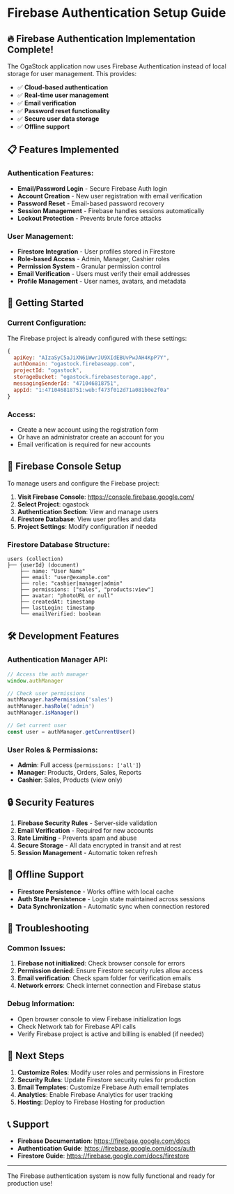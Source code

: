 # Firebase Authentication Setup Guide

## 🔥 Firebase Authentication Implementation Complete!

The OgaStock application now uses Firebase Authentication instead of local storage for user management. This provides:

- ✅ **Cloud-based authentication**
- ✅ **Real-time user management**
- ✅ **Email verification**
- ✅ **Password reset functionality**
- ✅ **Secure user data storage**
- ✅ **Offline support**

## 📋 Features Implemented

### **Authentication Features:**
- **Email/Password Login** - Secure Firebase Auth login
- **Account Creation** - New user registration with email verification
- **Password Reset** - Email-based password recovery
- **Session Management** - Firebase handles sessions automatically
- **Lockout Protection** - Prevents brute force attacks

### **User Management:**
- **Firestore Integration** - User profiles stored in Firestore
- **Role-based Access** - Admin, Manager, Cashier roles
- **Permission System** - Granular permission control
- **Email Verification** - Users must verify their email addresses
- **Profile Management** - User names, avatars, and metadata

## 🚀 Getting Started

### **Current Configuration:**
The Firebase project is already configured with these settings:
```javascript
{
  apiKey: "AIzaSyC5aJiXN6iWwrJU9XIdEBUvPwJAH4KpP7Y",
  authDomain: "ogastock.firebaseapp.com",
  projectId: "ogastock",
  storageBucket: "ogastock.firebasestorage.app",
  messagingSenderId: "471046818751",
  appId: "1:471046818751:web:f473f012d71a081b0e2f0a"
}
```

### **Access:**
- Create a new account using the registration form
- Or have an administrator create an account for you
- Email verification is required for new accounts

## 🔧 Firebase Console Setup

To manage users and configure the Firebase project:

1. **Visit Firebase Console**: https://console.firebase.google.com/
2. **Select Project**: ogastock
3. **Authentication Section**: View and manage users
4. **Firestore Database**: View user profiles and data
5. **Project Settings**: Modify configuration if needed

### **Firestore Database Structure:**
```
users (collection)
├── {userId} (document)
    ├── name: "User Name"
    ├── email: "user@example.com"
    ├── role: "cashier|manager|admin"
    ├── permissions: ["sales", "products:view"]
    ├── avatar: "photoURL or null"
    ├── createdAt: timestamp
    ├── lastLogin: timestamp
    └── emailVerified: boolean
```

## 🛠️ Development Features

### **Authentication Manager API:**
```javascript
// Access the auth manager
window.authManager

// Check user permissions
authManager.hasPermission('sales')
authManager.hasRole('admin')
authManager.isManager()

// Get current user
const user = authManager.getCurrentUser()
```

### **User Roles & Permissions:**
- **Admin**: Full access (`permissions: ['all']`)
- **Manager**: Products, Orders, Sales, Reports
- **Cashier**: Sales, Products (view only)

## 🔒 Security Features

1. **Firebase Security Rules** - Server-side validation
2. **Email Verification** - Required for new accounts
3. **Rate Limiting** - Prevents spam and abuse
4. **Secure Storage** - All data encrypted in transit and at rest
5. **Session Management** - Automatic token refresh

## 📱 Offline Support

- **Firestore Persistence** - Works offline with local cache
- **Auth State Persistence** - Login state maintained across sessions
- **Data Synchronization** - Automatic sync when connection restored

## 🐛 Troubleshooting

### **Common Issues:**

1. **Firebase not initialized**: Check browser console for errors
2. **Permission denied**: Ensure Firestore security rules allow access
3. **Email verification**: Check spam folder for verification emails
4. **Network errors**: Check internet connection and Firebase status

### **Debug Information:**
- Open browser console to view Firebase initialization logs
- Check Network tab for Firebase API calls
- Verify Firebase project is active and billing is enabled (if needed)

## 🚀 Next Steps

1. **Customize Roles**: Modify user roles and permissions in Firestore
2. **Security Rules**: Update Firestore security rules for production
3. **Email Templates**: Customize Firebase Auth email templates
4. **Analytics**: Enable Firebase Analytics for user tracking
5. **Hosting**: Deploy to Firebase Hosting for production

## 📞 Support

- **Firebase Documentation**: https://firebase.google.com/docs
- **Authentication Guide**: https://firebase.google.com/docs/auth
- **Firestore Guide**: https://firebase.google.com/docs/firestore

---

The Firebase authentication system is now fully functional and ready for production use!